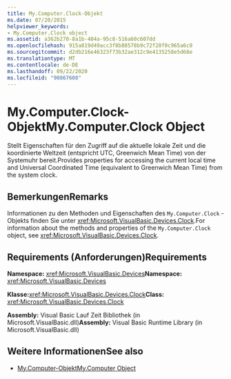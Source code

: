 ```yaml
---
title: My.Computer.Clock-Objekt
ms.date: 07/20/2015
helpviewer_keywords:
- My.Computer.Clock object
ms.assetid: a362b270-8a1b-404a-95c8-516a60c607dd
ms.openlocfilehash: 915a819d49acc3f8b88578b9c72f20f0c965a6c0
ms.sourcegitcommit: d2db216e46323f73b32ae312c9e4135258e5d68e
ms.translationtype: MT
ms.contentlocale: de-DE
ms.lasthandoff: 09/22/2020
ms.locfileid: "90867608"
---
```

# <a name="mycomputerclock-object"></a><span data-ttu-id="af541-102">My.Computer.Clock-Objekt</span><span class="sxs-lookup"><span data-stu-id="af541-102">My.Computer.Clock Object</span></span>

<span data-ttu-id="af541-103">Stellt Eigenschaften für den Zugriff auf die aktuelle lokale Zeit und die koordinierte Weltzeit (entspricht UTC, Greenwich Mean Time) von der Systemuhr bereit.</span><span class="sxs-lookup"><span data-stu-id="af541-103">Provides properties for accessing the current local time and Universal Coordinated Time (equivalent to Greenwich Mean Time) from the system clock.</span></span>  
  
## <a name="remarks"></a><span data-ttu-id="af541-104">Bemerkungen</span><span class="sxs-lookup"><span data-stu-id="af541-104">Remarks</span></span>  

 <span data-ttu-id="af541-105">Informationen zu den Methoden und Eigenschaften des `My.Computer.Clock` -Objekts finden Sie unter <xref:Microsoft.VisualBasic.Devices.Clock>.</span><span class="sxs-lookup"><span data-stu-id="af541-105">For information about the methods and properties of the `My.Computer.Clock` object, see <xref:Microsoft.VisualBasic.Devices.Clock>.</span></span>  
  
## <a name="requirements"></a><span data-ttu-id="af541-106">Requirements (Anforderungen)</span><span class="sxs-lookup"><span data-stu-id="af541-106">Requirements</span></span>  

 <span data-ttu-id="af541-107">**Namespace:** <xref:Microsoft.VisualBasic.Devices></span><span class="sxs-lookup"><span data-stu-id="af541-107">**Namespace:** <xref:Microsoft.VisualBasic.Devices></span></span>  
  
 <span data-ttu-id="af541-108">**Klasse:**<xref:Microsoft.VisualBasic.Devices.Clock></span><span class="sxs-lookup"><span data-stu-id="af541-108">**Class:** <xref:Microsoft.VisualBasic.Devices.Clock></span></span>  
  
 <span data-ttu-id="af541-109">**Assembly:** Visual Basic Lauf Zeit Bibliothek (in Microsoft.VisualBasic.dll)</span><span class="sxs-lookup"><span data-stu-id="af541-109">**Assembly:** Visual Basic Runtime Library (in Microsoft.VisualBasic.dll)</span></span>  
  
## <a name="see-also"></a><span data-ttu-id="af541-110">Weitere Informationen</span><span class="sxs-lookup"><span data-stu-id="af541-110">See also</span></span>

- [<span data-ttu-id="af541-111">My.Computer-Objekt</span><span class="sxs-lookup"><span data-stu-id="af541-111">My.Computer Object</span></span>](my-computer-object.md)

